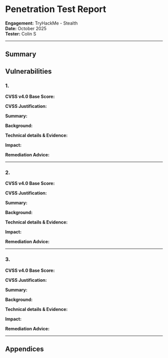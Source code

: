 # Penetration Test Report  
**Engagement:** TryHackMe - Stealth    
**Date:** October 2025  
**Tester:** Colin S    

---

## Summary 

 
## Vulnerabilities  

### 1.
**CVSS v4.0 Base Score:**

**CVSS Justification:**


**Summary:** 

**Background:** 

**Technical details & Evidence:**  

**Impact:** 

**Remediation Advice:** 

---

### 2. 
**CVSS v4.0 Base Score:**

**CVSS Justification:**

**Summary:**

**Background:** 

**Technical details & Evidence:** 

**Impact:** 

**Remediation Advice:** 

---

### 3. 
**CVSS v4.0 Base Score:** 

**CVSS Justification:**


**Summary:** 

**Background:** 

**Technical details & Evidence:** 

**Impact:** 

**Remediation Advice:** 

---
## Appendices  
